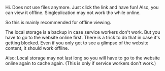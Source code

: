 Hi. Does not use files anymore. Just click the link and have fun!
Also, you can view it offline. Singleplication may not work tho while online.

So this is mainly recommended for offline viewing.

The local storage is a backup in case service workers don't work. But you have to go to the website online first. There is a trick to do that in case it's getting blocked. Even if you only got to see a glimpse of the website content, it should work offline. 

Also: Local storage may not last long so you will have to go to the website online again to cache again. (This is only if service workers don't work.)
